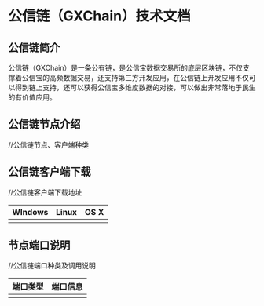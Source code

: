 # 公信链（GXChain）技术文档

## 公信链简介

公信链（GXChain）是一条公有链，是公信宝数据交易所的底层区块链，不仅支撑着公信宝的高频数据交易，还支持第三方开发应用，在公信链上开发应用不仅可以得到链上支持，还可以获得公信宝多维度数据的对接，可以做出非常落地于民生的有价值应用。

## **公信链节点介绍**

//公信链节点、客户端种类

## **公信链客户端下载**

//公信链客户端下载地址

| WIndows | Linux | OS X |
| :---: | :---: | :---: |
|  |  |  |

## 节点端口说明

//公信链端口种类及调用说明

| **端口类型** | **端口信息** |
| :---: | :---: |
|  |  |



